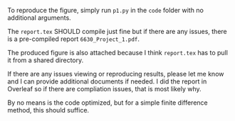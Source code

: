 To reproduce the figure, simply run `p1.py` in the `code` folder with no additional arguments.  

The `report.tex` SHOULD compile just fine but if there are any issues, there is
a pre-compiled report `6630_Project_1.pdf`.  

The produced figure is also attached because I think `report.tex` has to pull it from
a shared directory.  

If there are any issues viewing or reproducing results, please let me know and I
can provide additional documents if needed. I did the report in Overleaf so if there
are compliation issues, that is most likely why.

By no means is the code optimized, but for a simple finite difference method, this
should suffice.
